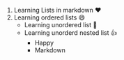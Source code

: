1. Learning Lists in markdown :heart:
2. Learning ordered lists :smile:
    - Learning unordered list :tada:
    - Learning unorderd nested list :+1:
      - Happy
      - Markdown

